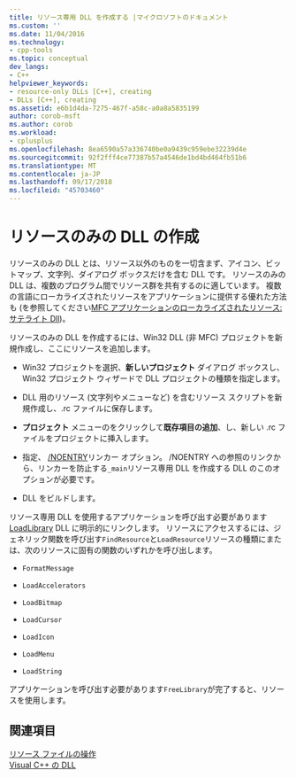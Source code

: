 ```yaml
---
title: リソース専用 DLL を作成する |マイクロソフトのドキュメント
ms.custom: ''
ms.date: 11/04/2016
ms.technology:
- cpp-tools
ms.topic: conceptual
dev_langs:
- C++
helpviewer_keywords:
- resource-only DLLs [C++], creating
- DLLs [C++], creating
ms.assetid: e6b1d4da-7275-467f-a58c-a0a8a5835199
author: corob-msft
ms.author: corob
ms.workload:
- cplusplus
ms.openlocfilehash: 8ea6590a57a336740be0a9439c959ebe32239d4e
ms.sourcegitcommit: 92f2fff4ce77387b57a4546de1bd4bd464fb51b6
ms.translationtype: MT
ms.contentlocale: ja-JP
ms.lasthandoff: 09/17/2018
ms.locfileid: "45703460"
---
```

# <a name="creating-a-resource-only-dll"></a>リソースのみの DLL の作成

リソースのみの DLL とは、リソース以外のものを一切含まず、アイコン、ビットマップ、文字列、ダイアログ ボックスだけを含む DLL です。 リソースのみの DLL は、複数のプログラム間でリソース群を共有するのに適しています。 複数の言語にローカライズされたリソースをアプリケーションに提供する優れた方法も (を参照してください[MFC アプリケーションのローカライズされたリソース: サテライト Dll](../build/localized-resources-in-mfc-applications-satellite-dlls.md))。

リソースのみの DLL を作成するには、Win32 DLL (非 MFC) プロジェクトを新規作成し、ここにリソースを追加します。

- Win32 プロジェクトを選択、**新しいプロジェクト** ダイアログ ボックスし、Win32 プロジェクト ウィザードで DLL プロジェクトの種類を指定します。

- DLL 用のリソース (文字列やメニューなど) を含むリソース スクリプトを新規作成し、.rc ファイルに保存します。

- **プロジェクト** メニューのをクリックして**既存項目の追加**、し、新しい .rc ファイルをプロジェクトに挿入します。

- 指定、 [/NOENTRY](../build/reference/noentry-no-entry-point.md)リンカー オプション。 /NOENTRY への参照のリンクから、リンカーを防止する`_main`リソース専用 DLL を作成する DLL のこのオプションが必要です。

- DLL をビルドします。

リソース専用 DLL を使用するアプリケーションを呼び出す必要があります[LoadLibrary](../build/loadlibrary-and-afxloadlibrary.md) DLL に明示的にリンクします。 リソースにアクセスするには、ジェネリック関数を呼び出す`FindResource`と`LoadResource`リソースの種類にまたは、次のリソースに固有の関数のいずれかを呼び出します。

- `FormatMessage`

- `LoadAccelerators`

- `LoadBitmap`

- `LoadCursor`

- `LoadIcon`

- `LoadMenu`

- `LoadString`

アプリケーションを呼び出す必要があります`FreeLibrary`が完了すると、リソースを使用します。

## <a name="see-also"></a>関連項目

[リソース ファイルの操作](../windows/working-with-resource-files.md)<br/>
[Visual C++ の DLL](../build/dlls-in-visual-cpp.md)